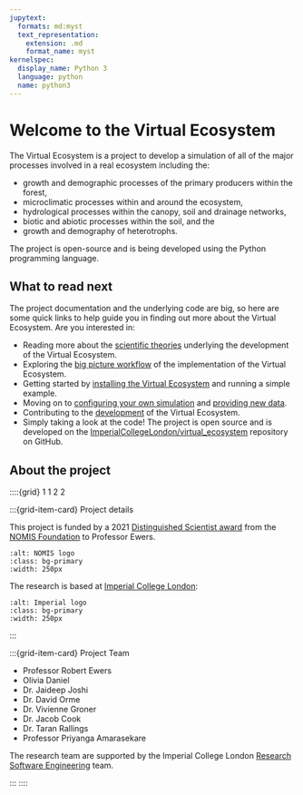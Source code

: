 ```yaml
---
jupytext:
  formats: md:myst
  text_representation:
    extension: .md
    format_name: myst
kernelspec:
  display_name: Python 3
  language: python
  name: python3
---
```


# Welcome to the Virtual Ecosystem

The Virtual Ecosystem is a project to develop a simulation of all of the major processes
involved in a real ecosystem including the:

- growth and demographic processes of the primary producers within the forest,
- microclimatic processes within and around the ecosystem,
- hydrological processes within the canopy, soil and drainage networks,
- biotic and abiotic processes within the soil, and the
- growth and demography of heterotrophs.

The project is open-source and is being developed using the Python programming language.

## What to read next

The project documentation and the underlying code are big, so here are some quick links
to help guide you in finding out more about the Virtual Ecosystem. Are you interested
in:

- Reading more about the [scientific theories](./virtual_ecosystem/theory/theory.md)
  underlying the development of the Virtual Ecosystem.
- Exploring the
  [big picture workflow](./virtual_ecosystem/implementation/implementation.md) of the
  implementation of the Virtual Ecosystem.
- Getting started by [installing the Virtual
  Ecosystem](./using_the_ve/getting_started.md) and running a simple example.
- Moving on to [configuring your own simulation](./using_the_ve/configuration/config.md)
  and [providing new data](./using_the_ve/data/data.md).
- Contributing to the [development](./development/contributing.md) of the Virtual
  Ecosystem.
- Simply taking a look at the code! The project is open source and is developed on the
  [ImperialCollegeLondon/virtual_ecosystem](https://github.com/ImperialCollegeLondon/virtual_ecosystem)
  repository on GitHub.

## About the project

::::{grid} 1 1 2 2

:::{grid-item-card} Project details

This project is funded by a 2021 [Distinguished Scientist award](<https://nomisfoundation.ch/projects/a-virtual-rainforest-for-understanding-the-stability-resilience-and-sustainability-of-complex-ecosystems/>)
from the [NOMIS Foundation](https://nomisfoundation.ch) to Professor Ewers.

```{image} _static/images/logo-nomis-822-by-321.png
:alt: NOMIS logo
:class: bg-primary
:width: 250px
```

The research is based at [Imperial College London](https://imperial.ac.uk):

```{image} _static/images/IMPERIAL_logo_RGB_Blue_safe_area_2024.png
:alt: Imperial logo
:class: bg-primary
:width: 250px
```

:::

:::{grid-item-card} Project Team

- Professor Robert Ewers
- Olivia Daniel
- Dr. Jaideep Joshi
- Dr. David Orme
- Dr. Vivienne Groner
- Dr. Jacob Cook
- Dr. Taran Rallings
- Professor Priyanga Amarasekare

The research team are supported by the Imperial College London
[Research Software Engineering](https://www.imperial.ac.uk/admin-services/ict/self-service/research-support/rcs/service-offering/research-software-engineering/)
team.

:::
::::
